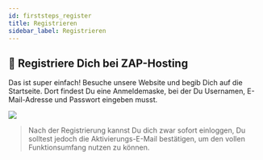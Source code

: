 ```yaml
---
id: firststeps_register
title: Registrieren
sidebar_label: Registrieren
---
```


## 🔐 Registriere Dich bei ZAP-Hosting
Das ist super einfach! Besuche unsere Website und begib Dich auf die Startseite. Dort findest Du eine Anmeldemaske, bei der Du Usernamen, E-Mail-Adresse und Passwort eingeben musst.

![](https://screensaver01.zap-hosting.com/index.php/s/CmCjyk2pq2cSPzy/preview)

>  Nach der Registrierung kannst Du dich zwar sofort einloggen, Du solltest jedoch die Aktivierungs-E-Mail bestätigen, um den vollen Funktionsumfang nutzen zu können.
